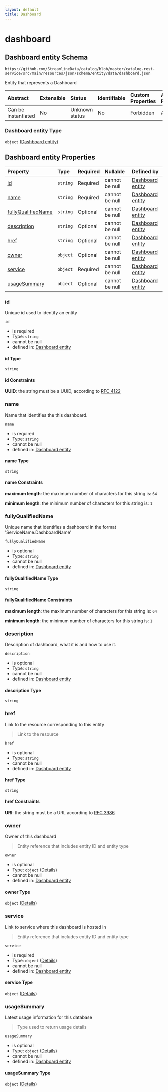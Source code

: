 ```yaml
---
layout: default
title: Dashboard
---
```


# dashboard

## Dashboard entity Schema

```text
https://github.com/StreamlineData/catalog/blob/master/catalog-rest-service/src/main/resources/json/schema/entity/data/dashboard.json
```

Entity that represents a Dashboard

| Abstract | Extensible | Status | Identifiable | Custom Properties | Additional Properties | Access Restrictions | Defined In |
| :--- | :--- | :--- | :--- | :--- | :--- | :--- | :--- |
| Can be instantiated | No | Unknown status | No | Forbidden | Allowed | none | [dashboard.json](dashboard.md) |

### Dashboard entity Type

`object` \([Dashboard entity](dashboard.md)\)

## Dashboard entity Properties

| Property | Type | Required | Nullable | Defined by |
| :--- | :--- | :--- | :--- | :--- |
| [id](dashboard.md#id) | `string` | Required | cannot be null | [Dashboard entity](../../types/common/common-definitions-uuid.md) |
| [name](dashboard.md#name) | `string` | Required | cannot be null | [Dashboard entity](dashboard-properties-name.md) |
| [fullyQualifiedName](dashboard.md#fullyqualifiedname) | `string` | Optional | cannot be null | [Dashboard entity](dashboard-properties-fullyqualifiedname.md) |
| [description](dashboard.md#description) | `string` | Optional | cannot be null | [Dashboard entity](dashboard-properties-description.md) |
| [href](dashboard.md#href) | `string` | Optional | cannot be null | [Dashboard entity](../../types/common/common-definitions-href.md) |
| [owner](dashboard.md#owner) | `object` | Optional | cannot be null | [Dashboard entity](../../types/common/common-definitions-entityreference.md) |
| [service](dashboard.md#service) | `object` | Required | cannot be null | [Dashboard entity](../../types/common/common-definitions-entityreference.md) |
| [usageSummary](dashboard.md#usagesummary) | `object` | Optional | cannot be null | [Dashboard entity](../../types/common/common-definitions-usagedetails.md) |

### id

Unique id used to identify an entity

`id`

* is required
* Type: `string`
* cannot be null
* defined in: [Dashboard entity](../../types/common/common-definitions-uuid.md)

#### id Type

`string`

#### id Constraints

**UUID**: the string must be a UUID, according to [RFC 4122](https://tools.ietf.org/html/rfc4122)

### name

Name that identifies the this dashboard.

`name`

* is required
* Type: `string`
* cannot be null
* defined in: [Dashboard entity](dashboard-properties-name.md)

#### name Type

`string`

#### name Constraints

**maximum length**: the maximum number of characters for this string is: `64`

**minimum length**: the minimum number of characters for this string is: `1`

### fullyQualifiedName

Unique name that identifies a dashboard in the format 'ServiceName.DashboardName'

`fullyQualifiedName`

* is optional
* Type: `string`
* cannot be null
* defined in: [Dashboard entity](dashboard-properties-fullyqualifiedname.md)

#### fullyQualifiedName Type

`string`

#### fullyQualifiedName Constraints

**maximum length**: the maximum number of characters for this string is: `64`

**minimum length**: the minimum number of characters for this string is: `1`

### description

Description of dashboard, what it is and how to use it.

`description`

* is optional
* Type: `string`
* cannot be null
* defined in: [Dashboard entity](dashboard-properties-description.md)

#### description Type

`string`

### href

Link to the resource corresponding to this entity

> Link to the resource

`href`

* is optional
* Type: `string`
* cannot be null
* defined in: [Dashboard entity](../../types/common/common-definitions-href.md)

#### href Type

`string`

#### href Constraints

**URI**: the string must be a URI, according to [RFC 3986](https://tools.ietf.org/html/rfc3986)

### owner

Owner of this dashboard

> Entity reference that includes entity ID and entity type

`owner`

* is optional
* Type: `object` \([Details](../../types/common/common-definitions-entityreference.md)\)
* cannot be null
* defined in: [Dashboard entity](../../types/common/common-definitions-entityreference.md)

#### owner Type

`object` \([Details](../../types/common/common-definitions-entityreference.md)\)

### service

Link to service where this dashboard is hosted in

> Entity reference that includes entity ID and entity type

`service`

* is required
* Type: `object` \([Details](../../types/common/common-definitions-entityreference.md)\)
* cannot be null
* defined in: [Dashboard entity](../../types/common/common-definitions-entityreference.md)

#### service Type

`object` \([Details](../../types/common/common-definitions-entityreference.md)\)

### usageSummary

Latest usage information for this database

> Type used to return usage details

`usageSummary`

* is optional
* Type: `object` \([Details](../../types/common/common-definitions-usagedetails.md)\)
* cannot be null
* defined in: [Dashboard entity](../../types/common/common-definitions-usagedetails.md)

#### usageSummary Type

`object` \([Details](../../types/common/common-definitions-usagedetails.md)\)

